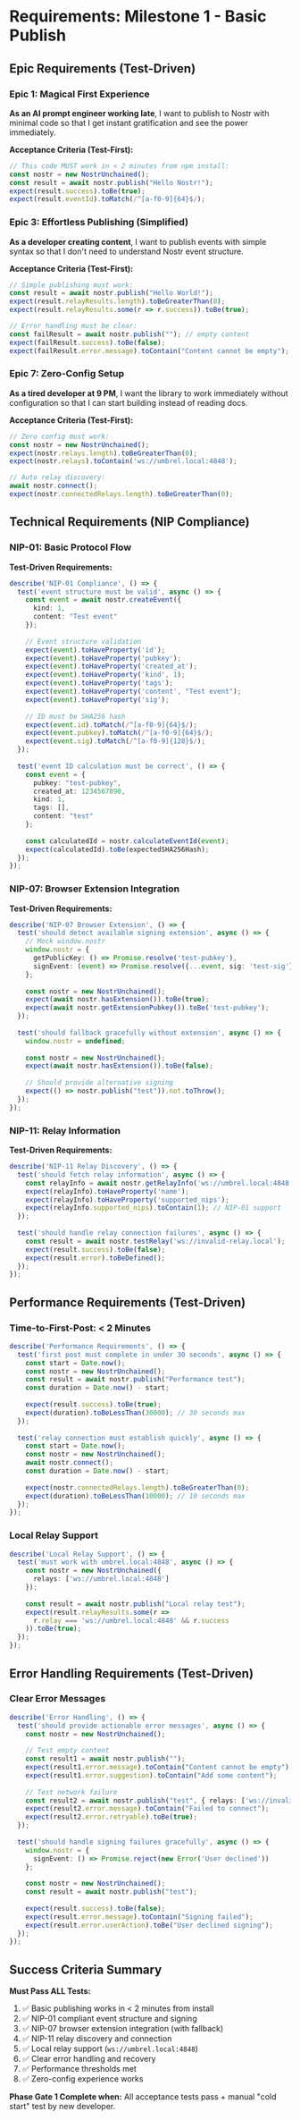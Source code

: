 # Requirements: Milestone 1 - Basic Publish

## Epic Requirements (Test-Driven)

### Epic 1: Magical First Experience
**As an AI prompt engineer working late**, I want to publish to Nostr with minimal code so that I get instant gratification and see the power immediately.

**Acceptance Criteria (Test-First):**
```typescript
// This code MUST work in < 2 minutes from npm install:
const nostr = new NostrUnchained();
const result = await nostr.publish("Hello Nostr!");
expect(result.success).toBe(true);
expect(result.eventId).toMatch(/^[a-f0-9]{64}$/);
```

### Epic 3: Effortless Publishing (Simplified)
**As a developer creating content**, I want to publish events with simple syntax so that I don't need to understand Nostr event structure.

**Acceptance Criteria (Test-First):**
```typescript
// Simple publishing must work:
const result = await nostr.publish("Hello World!");
expect(result.relayResults.length).toBeGreaterThan(0);
expect(result.relayResults.some(r => r.success)).toBe(true);

// Error handling must be clear:
const failResult = await nostr.publish(""); // empty content
expect(failResult.success).toBe(false);
expect(failResult.error.message).toContain("Content cannot be empty");
```

### Epic 7: Zero-Config Setup
**As a tired developer at 9 PM**, I want the library to work immediately without configuration so that I can start building instead of reading docs.

**Acceptance Criteria (Test-First):**
```typescript
// Zero config must work:
const nostr = new NostrUnchained();
expect(nostr.relays.length).toBeGreaterThan(0);
expect(nostr.relays).toContain('ws://umbrel.local:4848');

// Auto relay discovery:
await nostr.connect();
expect(nostr.connectedRelays.length).toBeGreaterThan(0);
```

## Technical Requirements (NIP Compliance)

### NIP-01: Basic Protocol Flow
**Test-Driven Requirements:**

```typescript
describe('NIP-01 Compliance', () => {
  test('event structure must be valid', async () => {
    const event = await nostr.createEvent({
      kind: 1,
      content: "Test event"
    });
    
    // Event structure validation
    expect(event).toHaveProperty('id');
    expect(event).toHaveProperty('pubkey'); 
    expect(event).toHaveProperty('created_at');
    expect(event).toHaveProperty('kind', 1);
    expect(event).toHaveProperty('tags');
    expect(event).toHaveProperty('content', "Test event");
    expect(event).toHaveProperty('sig');
    
    // ID must be SHA256 hash
    expect(event.id).toMatch(/^[a-f0-9]{64}$/);
    expect(event.pubkey).toMatch(/^[a-f0-9]{64}$/);
    expect(event.sig).toMatch(/^[a-f0-9]{128}$/);
  });
  
  test('event ID calculation must be correct', () => {
    const event = {
      pubkey: "test-pubkey",
      created_at: 1234567890,
      kind: 1,
      tags: [],
      content: "test"
    };
    
    const calculatedId = nostr.calculateEventId(event);
    expect(calculatedId).toBe(expectedSHA256Hash);
  });
});
```

### NIP-07: Browser Extension Integration
**Test-Driven Requirements:**

```typescript
describe('NIP-07 Browser Extension', () => {
  test('should detect available signing extension', async () => {
    // Mock window.nostr
    window.nostr = {
      getPublicKey: () => Promise.resolve('test-pubkey'),
      signEvent: (event) => Promise.resolve({...event, sig: 'test-sig'})
    };
    
    const nostr = new NostrUnchained();
    expect(await nostr.hasExtension()).toBe(true);
    expect(await nostr.getExtensionPubkey()).toBe('test-pubkey');
  });
  
  test('should fallback gracefully without extension', async () => {
    window.nostr = undefined;
    
    const nostr = new NostrUnchained();
    expect(await nostr.hasExtension()).toBe(false);
    
    // Should provide alternative signing
    expect(() => nostr.publish("test")).not.toThrow();
  });
});
```

### NIP-11: Relay Information
**Test-Driven Requirements:**

```typescript
describe('NIP-11 Relay Discovery', () => {
  test('should fetch relay information', async () => {
    const relayInfo = await nostr.getRelayInfo('ws://umbrel.local:4848');
    expect(relayInfo).toHaveProperty('name');
    expect(relayInfo).toHaveProperty('supported_nips');
    expect(relayInfo.supported_nips).toContain(1); // NIP-01 support
  });
  
  test('should handle relay connection failures', async () => {
    const result = await nostr.testRelay('ws://invalid-relay.local');
    expect(result.success).toBe(false);
    expect(result.error).toBeDefined();
  });
});
```

## Performance Requirements (Test-Driven)

### Time-to-First-Post: < 2 Minutes
```typescript
describe('Performance Requirements', () => {
  test('first post must complete in under 30 seconds', async () => {
    const start = Date.now();
    const nostr = new NostrUnchained();
    const result = await nostr.publish("Performance test");
    const duration = Date.now() - start;
    
    expect(result.success).toBe(true);
    expect(duration).toBeLessThan(30000); // 30 seconds max
  });
  
  test('relay connection must establish quickly', async () => {
    const start = Date.now();
    const nostr = new NostrUnchained();
    await nostr.connect();
    const duration = Date.now() - start;
    
    expect(nostr.connectedRelays.length).toBeGreaterThan(0);
    expect(duration).toBeLessThan(10000); // 10 seconds max
  });
});
```

### Local Relay Support
```typescript
describe('Local Relay Support', () => {
  test('must work with umbrel.local:4848', async () => {
    const nostr = new NostrUnchained({
      relays: ['ws://umbrel.local:4848']
    });
    
    const result = await nostr.publish("Local relay test");
    expect(result.relayResults.some(r => 
      r.relay === 'ws://umbrel.local:4848' && r.success
    )).toBe(true);
  });
});
```

## Error Handling Requirements (Test-Driven)

### Clear Error Messages
```typescript
describe('Error Handling', () => {
  test('should provide actionable error messages', async () => {
    const nostr = new NostrUnchained();
    
    // Test empty content
    const result1 = await nostr.publish("");
    expect(result1.error.message).toContain("Content cannot be empty");
    expect(result1.error.suggestion).toContain("Add some content");
    
    // Test network failure
    const result2 = await nostr.publish("test", { relays: ['ws://invalid'] });
    expect(result2.error.message).toContain("Failed to connect");
    expect(result2.error.retryable).toBe(true);
  });
  
  test('should handle signing failures gracefully', async () => {
    window.nostr = {
      signEvent: () => Promise.reject(new Error('User declined'))
    };
    
    const nostr = new NostrUnchained();
    const result = await nostr.publish("test");
    
    expect(result.success).toBe(false);
    expect(result.error.message).toContain("Signing failed");
    expect(result.error.userAction).toBe("User declined signing");
  });
});
```

## Success Criteria Summary

**Must Pass ALL Tests:**
1. ✅ Basic publishing works in < 2 minutes from install
2. ✅ NIP-01 compliant event structure and signing
3. ✅ NIP-07 browser extension integration (with fallback)
4. ✅ NIP-11 relay discovery and connection
5. ✅ Local relay support (`ws://umbrel.local:4848`)
6. ✅ Clear error handling and recovery
7. ✅ Performance thresholds met
8. ✅ Zero-config experience works

**Phase Gate 1 Complete when:** All acceptance tests pass + manual "cold start" test by new developer.